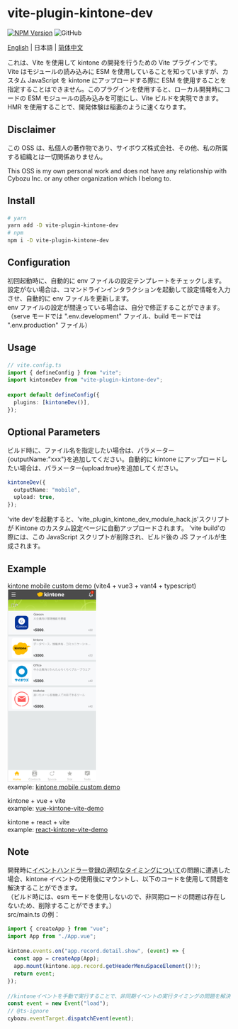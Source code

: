 # vite-plugin-kintone-dev

[![NPM Version](https://img.shields.io/npm/dt/vite-plugin-kintone-dev)](https://www.npmjs.com/package/vite-plugin-kintone-dev)
![GitHub](https://img.shields.io/github/license/GuSanle/vite-plugin-kintone-dev)

[English](https://github.com/GuSanle/vite-plugin-kintone-dev/blob/main/README.md) | 日本語 | [简体中文](https://github.com/GuSanle/vite-plugin-kintone-dev/blob/main/README.zh-CN.md)

これは、Vite を使用して kintone の開発を行うための Vite プラグインです。Vite はモジュールの読み込みに ESM を使用していることを知っていますが、カスタム JavaScript を kintone にアップロードする際に ESM を使用することを指定することはできません。このプラグインを使用すると、ローカル開発時にコードの ESM モジュールの読み込みを可能にし、Vite ビルドを実現できます。HMR を使用することで、開発体験は稲妻のように速くなります。

## Disclaimer

この OSS は、私個人の著作物であり、サイボウズ株式会社、その他、私の所属する組織とは一切関係ありません。

This OSS is my own personal work and does not have any relationship with Cybozu Inc. or any other organization which I belong to.

## Install

```sh
# yarn
yarn add -D vite-plugin-kintone-dev
# npm
npm i -D vite-plugin-kintone-dev
```

## Configuration

初回起動時に、自動的に env ファイルの設定テンプレートをチェックします。設定がない場合は、コマンドラインインタラクションを起動して設定情報を入力させ、自動的に env ファイルを更新します。  
env ファイルの設定が間違っている場合は、自分で修正することができます。
（serve モードでは ".env.development" ファイル、build モードでは ".env.production" ファイル）

## Usage

```ts
// vite.config.ts
import { defineConfig } from "vite";
import kintoneDev from "vite-plugin-kintone-dev";

export default defineConfig({
  plugins: [kintoneDev()],
});
```

## Optional Parameters

ビルド時に、ファイル名を指定したい場合は、パラメーター{outputName:"xxx"}を追加してください。自動的に kintone にアップロードしたい場合は、パラメーター{upload:true}を追加してください。

```ts
kintoneDev({
  outputName: "mobile",
  upload: true,
});
```

'vite dev'を起動すると、'vite_plugin_kintone_dev_module_hack.js'スクリプトが Kintone のカスタム設定ページに自動アップロードされます。 'vite build'の際には、この JavaScript スクリプトが削除され、ビルド後の JS ファイルが生成されます。

## Example

kintone mobile custom demo (vite4 + vue3 + vant4 + typescript)
<img src="images/vantdemo.png" width="200" >  
example: [kintone mobile custom demo](https://github.com/GuSanle/kintone-mobile-custom-demo)

kintone + vue + vite  
example: [vue-kintone-vite-demo](https://github.com/GuSanle/vite-plugin-kintone-dev/tree/main/example/vue-kintone-vite-demo)

kintone + react + vite  
example: [react-kintone-vite-demo](https://github.com/GuSanle/vite-plugin-kintone-dev/tree/main/example/react-kintone-vite-demo)

## Note

開発時に[イベントハンドラー登録の適切なタイミングについて](https://cybozudev.zendesk.com/hc/ja/articles/360000882123)の問題に遭遇した場合、kintone イベントの使用後にマウントし、以下のコードを使用して問題を解決することができます。  
（ビルド時には、esm モードを使用しないので、非同期ロードの問題は存在しないため、削除することができます。）  
src/main.ts の例：

```ts
import { createApp } from "vue";
import App from "./App.vue";

kintone.events.on("app.record.detail.show", (event) => {
  const app = createApp(App);
  app.mount(kintone.app.record.getHeaderMenuSpaceElement()!);
  return event;
});

//kintoneイベントを手動で実行することで、非同期イベントの実行タイミングの問題を解決します。
const event = new Event("load");
// @ts-ignore
cybozu.eventTarget.dispatchEvent(event);
```
